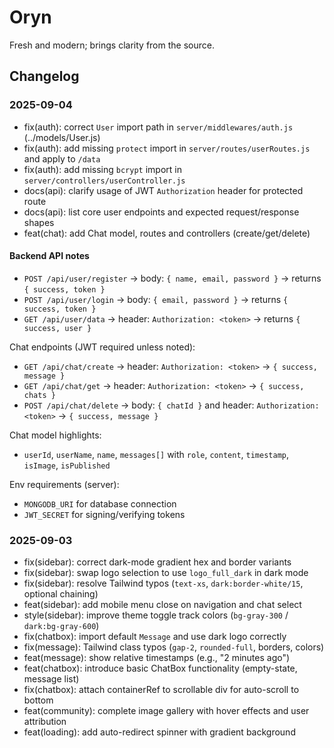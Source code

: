 # Oryn
Fresh and modern; brings clarity from the source.

## Changelog

### 2025-09-04
- fix(auth): correct `User` import path in `server/middlewares/auth.js` (../models/User.js)
- fix(auth): add missing `protect` import in `server/routes/userRoutes.js` and apply to `/data`
- fix(auth): add missing `bcrypt` import in `server/controllers/userController.js`
- docs(api): clarify usage of JWT `Authorization` header for protected route
- docs(api): list core user endpoints and expected request/response shapes
- feat(chat): add Chat model, routes and controllers (create/get/delete)

#### Backend API notes
- `POST /api/user/register` → body: `{ name, email, password }` → returns `{ success, token }`
- `POST /api/user/login` → body: `{ email, password }` → returns `{ success, token }`
- `GET /api/user/data` → header: `Authorization: <token>` → returns `{ success, user }`

Chat endpoints (JWT required unless noted):
- `GET /api/chat/create` → header: `Authorization: <token>` → `{ success, message }`
- `GET /api/chat/get` → header: `Authorization: <token>` → `{ success, chats }`
- `POST /api/chat/delete` → body: `{ chatId }` and header: `Authorization: <token>` → `{ success, message }`

Chat model highlights:
- `userId`, `userName`, `name`, `messages[]` with `role`, `content`, `timestamp`, `isImage`, `isPublished`

Env requirements (server):
- `MONGODB_URI` for database connection
- `JWT_SECRET` for signing/verifying tokens

### 2025-09-03
- fix(sidebar): correct dark-mode gradient hex and border variants
- fix(sidebar): swap logo selection to use `logo_full_dark` in dark mode
- fix(sidebar): resolve Tailwind typos (`text-xs`, `dark:border-white/15`, optional chaining)
- feat(sidebar): add mobile menu close on navigation and chat select
- style(sidebar): improve theme toggle track colors (`bg-gray-300` / `dark:bg-gray-600`)
 - fix(chatbox): import default `Message` and use dark logo correctly
 - fix(message): Tailwind class typos (`gap-2`, `rounded-full`, borders, colors)
 - feat(message): show relative timestamps (e.g., "2 minutes ago")
 - feat(chatbox): introduce basic ChatBox functionality (empty-state, message list)
 - fix(chatbox): attach containerRef to scrollable div for auto-scroll to bottom
- feat(community): complete image gallery with hover effects and user attribution
- feat(loading): add auto-redirect spinner with gradient background

